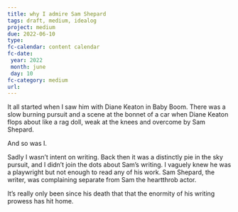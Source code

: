 ```yaml
---
title: why I admire Sam Shepard 
tags: draft, medium, idealog
project: medium
due: 2022-06-10
type: 
fc-calendar: content calendar
fc-date:
 year: 2022
 month: june
 day: 10
fc-category: medium
url:
---
```


It all started when I saw him with Diane Keaton in Baby Boom. There was a slow burning pursuit and a scene at the bonnet of a car when Diane Keaton flops about like a rag doll, weak at the knees and overcome by Sam Shepard. 

And so was I. 

Sadly I wasn’t intent on writing. Back then it was a distinctly pie in the sky pursuit, and I didn’t join the dots about Sam’s writing. I vaguely knew he was a playwright but not enough to read any of his work. Sam Shepard, the writer, was complaining separate from Sam the heartthrob actor. 

It’s really only been since his death that that the enormity of his writing prowess has hit home.